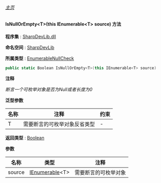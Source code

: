 ###### [主页](./Index.md "主页")

#### IsNullOrEmpty\<T\>(this IEnumerable\<T\> source) 方法

**程序集** : [SharpDevLib.dll](./SharpDevLib.assembly.md "SharpDevLib.dll")

**命名空间** : [SharpDevLib](./SharpDevLib.namespace.md "SharpDevLib")

**所属类型** : [EnumerableNullCheck](./SharpDevLib.EnumerableNullCheck.md "EnumerableNullCheck")

``` csharp
public static Boolean IsNullOrEmpty<T>(this IEnumerable<T> source)
```

**注释**

*断言一个可枚举对象是否为Null或者长度为0*



**泛型参数**

|名称|注释|约束|
|---|---|---|
|T|需要断言的可枚举对象反省类型|-|




**返回类型** : [Boolean](https://learn.microsoft.com/en-us/dotnet/api/system.boolean "Boolean")


**参数**

|名称|类型|注释|
|---|---|---|
|source|[IEnumerable](https://learn.microsoft.com/en-us/dotnet/api/system.collections.generic.ienumerable-1 "IEnumerable")\<T\>|需要断言的可枚举对象|


